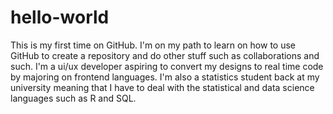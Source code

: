 # hello-world
This is my first time on GitHub. I'm on my path to learn on how to use GitHub to create a repository and do other stuff such as collaborations and such.
I'm a ui/ux developer aspiring to convert my designs to real time code by majoring on frontend languages. I'm also a statistics student back at my university meaning that I have to deal with the statistical and  data science languages such as R and SQL.
